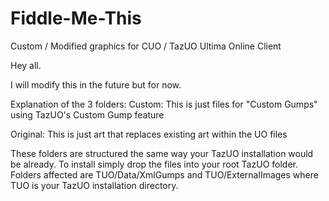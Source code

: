 # Fiddle-Me-This
Custom / Modified graphics for CUO / TazUO Ultima Online Client

Hey all.

I will modify this in the future but for now.

Explanation of the 3 folders:
Custom: This is just files for "Custom Gumps" using TazUO's Custom Gump feature

Original: This is just art that replaces existing art within the UO files

These folders are structured the same way your TazUO installation would be already. To install simply drop the files into your root TazUO folder. Folders affected are TUO/Data/XmlGumps and TUO/ExternalImages where TUO is your TazUO installation directory.

